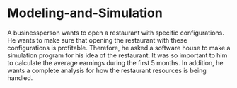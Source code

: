 # Modeling-and-Simulation
A businessperson wants to open a restaurant with specific configurations. He wants to make sure that opening the restaurant with these configurations is profitable. Therefore, he asked a software house to make a simulation program for his idea of the restaurant. It was so important to him to calculate the average earnings during the first 5 months. In addition, he wants a complete analysis for how the restaurant resources is being handled.
